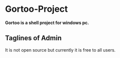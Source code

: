 # Gortoo-Project
**Gortoo is a shell project for windows pc.**

## Taglines of Admin
It is not open source but currently it is free to all users.
